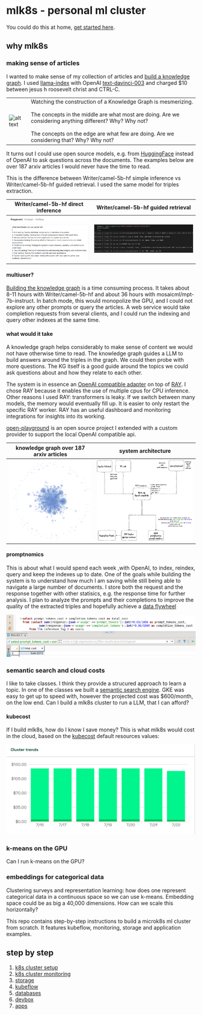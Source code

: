 # mlk8s - personal ml cluster
You could do this at home, [get started here](/docs/devbox/devbox.md).
## why mlk8s

### making sense of articles
I wanted to make sense of my collection of articles and [build a knowledge graph](/apps/llama-index/README.md). I used [llama-index](https://www.llamaindex.ai/) with OpenAI [text-davinci-003](https://platform.openai.com/docs/models/gpt-3-5) and charged $10 between jesus h roosevelt christ and CTRL-C. 

|   |   | 
|---|---|
| ![alt text](/docs/images/buildkg.lg.gif)|Watching the construction of a Knowledge Graph is mesmerizing. <br/><br/> The concepts in the middle are what most are doing. Are we considering anything different? Why? Why not?<br/><br/>The concepts on the edge are what few are doing. Are we considering that? Why? Why not?|

It turns out I could use open source models, e.g. from [HuggingFace](https://huggingface.co/models) instead of OpenAI to ask questions across the documents. The examples below are over 187 arxiv articles I would never have the time to read.

This is the difference between Writer/camel-5b-hf simple inference vs Writer/camel-5b-hf guided retrieval. I used the same model for triples extraction. 

| Writer/camel-5b-hf direct inference  | Writer/camel-5b-hf guided retrieval  |
|---|---|
| ![alt text](docs/images/camel-5b-hf.png "Writer/camel-5b-hf simple inference")|![alt text](docs/images/camel-5b-hf-llama-index.png "writer/camel-5b-hf guided retrieval") |

#### multiuser?
[Building the knowledge graph](/apps/llama_index/) is a time consuming process. It takes about 8-11 hours with Writer/camel-5b-hf and about 36 hours with mosaicml/mpt-7b-instruct. In batch mode, this would monopolize the GPU, and I could not explore any other prompts or query the articles. A web service would take completion requests from several clients, and I could run the indexing and query other indexes at the same time.

#### what would it take
A knowledge graph helps considerably to make sense of content we would not have otherwise time to read. The knowledge graph guides a LLM to build answers around the triples in the graph. We could then probe with more questions. The KG itself is a good guide around the topics we could ask questions about and how they relate to each other. 

The system is in essence an [OpenAI compatible adapter](/apps/llama-api/) on top of [RAY](/config/ray/). I chose RAY because it enables the use of multiple cpus for CPU inference. Other reasons I used RAY: transformers is leaky. If we switch between many models, the memory would eventually fill up. It is easier to only restart the specific RAY worker. RAY has an useful dashboard and monitoring integrations for insights into its working. 

[open-playground](/apps/open-playground/) is an open source project I extended with a custom provider to support the local OpenAI compatible api.

| knowledge graph over 187 arxiv articles  | system architecture  |
|---|---|
| ![alt text](docs/images/187-medarxiv.png "Knowledge Graph over 187 articles")|![alt text](docs/diagrams/llama-compact-Page-2.drawio.png "system architecture") |

#### promptnomics
This is about what I would spend each week ,with OpenAI, to index, reindex, query and keep the indexes up to date. One of the goals while building the system is to understand how much I am saving while still being able to navigate a large number of documents. I store both the request and the response together with other statisics, e.g. the response time for further analysis. I plan to analyze the prompts and their completions to improve the quality of the extracted triples and hopefully achieve a [data flywheel](https://fullstackdeeplearning.com/course/2022/lecture-1-course-vision-and-when-to-use-ml/)

![alt text](docs/images/one-week.png)

### semantic search and cloud costs
I like to take classes. I think they provide a strucured approach to learn a topic. In one of the classes we built a [semantic search engine](/docs/apps/semsearch.md). GKE was easy to get up to speed with, however the projected cost was $600/month, on the low end.
Can I build a mlk8s cluster to run a LLM, that I can afford?

#### kubecost
If I build mlk8s, how do I know I save money? This is what mlk8s would cost in the cloud, based on the [kubecost](docs/monitoring/kubecost.md) default resources values:

![alt text](docs/images/kubecost.png)

### k-means on the GPU
Can I run k-means on the GPU?

### embeddings for categorical data
Clustering surveys and representation learning: how does one represent categorical data in a continuous space so we can use k-means. Embedding space could be as big a 40,000 dimensions. How can we scale this horizontally? 

This repo contains step-by-step instructions to build a microk8s ml cluster from scratch. It features kubeflow, monitoring, storage and application examples.

## step by step
1. [k8s cluster setup](/docs/node-setup/node-setup.md)
2. [k8s cluster monitoring](/docs/monitoring/monitoring.md)
3. [storage](/docs/storage/storage.md)
4. [kubeflow](/docs/kubeflow/kubeflow.md)
5. [databases](/docs/databases/databases.md)
5. [devbox](/docs/devbox/devbox.md)
6. [apps](/docs/apps/apps.md)

